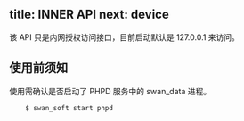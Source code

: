 title: INNER API
next: device
---

该 API 只是内网授权访问接口，目前启动默认是 127.0.0.1 来访问。 

## 使用前须知

使用需确认是否启动了 PHPD 服务中的 swan_data 进程。

```
	$ swan_soft start phpd 
```
